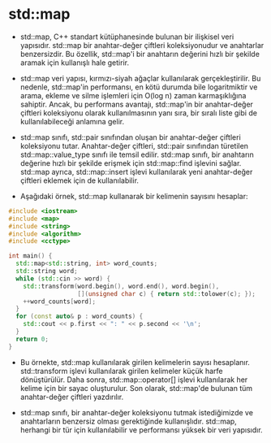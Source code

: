 # std::map

- std::map, C++ standart kütüphanesinde bulunan bir ilişkisel veri yapısıdır. std::map bir anahtar-değer çiftleri koleksiyonudur ve anahtarlar benzersizdir. Bu özellik, std::map'i bir anahtarın değerini hızlı bir şekilde aramak için kullanışlı hale getirir.

- std::map veri yapısı, kırmızı-siyah ağaçlar kullanılarak gerçekleştirilir. Bu nedenle, std::map'in performansı, en kötü durumda bile logaritmiktir ve arama, ekleme ve silme işlemleri için O(log n) zaman karmaşıklığına sahiptir. Ancak, bu performans avantajı, std::map'in bir anahtar-değer çiftleri koleksiyonu olarak kullanılmasının yanı sıra, bir sıralı liste gibi de kullanılabileceği anlamına gelir.

- std::map sınıfı, std::pair sınıfından oluşan bir anahtar-değer çiftleri koleksiyonu tutar. Anahtar-değer çiftleri, std::pair sınıfından türetilen std::map::value_type sınıfı ile temsil edilir. std::map sınıfı, bir anahtarın değerine hızlı bir şekilde erişmek için std::map::find işlevini sağlar. std::map ayrıca, std::map::insert işlevi kullanılarak yeni anahtar-değer çiftleri eklemek için de kullanılabilir.

- Aşağıdaki örnek, std::map kullanarak bir kelimenin sayısını hesaplar:

```CPP
#include <iostream>
#include <map>
#include <string>
#include <algorithm>
#include <cctype>

int main() {
  std::map<std::string, int> word_counts;
  std::string word;
  while (std::cin >> word) {
    std::transform(word.begin(), word.end(), word.begin(),
                   [](unsigned char c) { return std::tolower(c); });
    ++word_counts[word];
  }
  for (const auto& p : word_counts) {
    std::cout << p.first << ": " << p.second << '\n';
  }
  return 0;
}

```

- Bu örnekte, std::map kullanılarak girilen kelimelerin sayısı hesaplanır. std::transform işlevi kullanılarak girilen kelimeler küçük harfe dönüştürülür. Daha sonra, std::map::operator[] işlevi kullanılarak her kelime için bir sayac oluşturulur. Son olarak, std::map'de bulunan tüm anahtar-değer çiftleri yazdırılır.

- std::map sınıfı, bir anahtar-değer koleksiyonu tutmak istediğimizde ve anahtarların benzersiz olması gerektiğinde kullanışlıdır. std::map, herhangi bir tür için kullanılabilir ve performansı yüksek bir veri yapısıdır.
